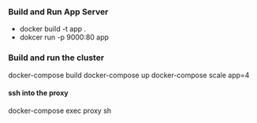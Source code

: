 ### Build and Run App Server
- docker build -t app .
- dokcer run -p 9000:80 app

### Build and run the cluster
docker-compose build
docker-compose up
docker-compose scale app=4

#### ssh into the proxy
docker-compose exec proxy sh
